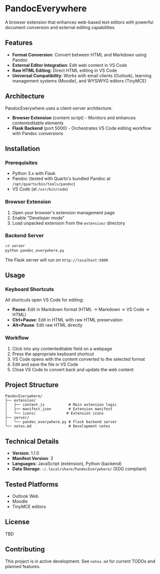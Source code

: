 # PandocEverywhere

A browser extension that enhances web-based text editors with powerful document conversion and external editing capabilities.

## Features

- **Format Conversion**: Convert between HTML and Markdown using Pandoc
- **External Editor Integration**: Edit web content in VS Code
- **Raw HTML Editing**: Direct HTML editing in VS Code
- **Universal Compatibility**: Works with email clients (Outlook), learning management systems (Moodle), and WYSIWYG editors (TinyMCE)

## Architecture

PandocEverywhere uses a client-server architecture:

- **Browser Extension** (content script) - Monitors and enhances contenteditable elements
- **Flask Backend** (port 5000) - Orchestrates VS Code editing workflow with Pandoc conversions

## Installation

### Prerequisites

- Python 3.x with Flask
- Pandoc (tested with Quarto's bundled Pandoc at `/opt/quarto/bin/tools/pandoc`)
- VS Code (at `/usr/bin/code`)

### Browser Extension

1. Open your browser's extension management page
2. Enable "Developer mode"
3. Load unpacked extension from the `extension/` directory

### Backend Server

```bash
cd server
python pandoc_everywhere.py
```

The Flask server will run on `http://localhost:5000`

## Usage

### Keyboard Shortcuts

All shortcuts open VS Code for editing:

- **Pause**: Edit in Markdown format (HTML → Markdown → VS Code → HTML)
- **Ctrl+Pause**: Edit in HTML with raw HTML preservation
- **Alt+Pause**: Edit raw HTML directly

### Workflow

1. Click into any contenteditable field on a webpage
2. Press the appropriate keyboard shortcut
3. VS Code opens with the content converted to the selected format
4. Edit and save the file in VS Code
5. Close VS Code to convert back and update the web content

## Project Structure

```
PandocEverywhere/
├── extension/
│   ├── content.js           # Main extension logic
│   ├── manifest.json        # Extension manifest
│   └── icons/              # Extension icons
├── server/
│   └── pandoc_everywhere.py # Flask backend server
└── notes.md                 # Development notes
```

## Technical Details

- **Version**: 1.1.0
- **Manifest Version**: 3
- **Languages**: JavaScript (extension), Python (backend)
- **Data Storage**: `~/.local/share/PandocEverywhere/` (XDG compliant)

## Tested Platforms

- Outlook Web
- Moodle
- TinyMCE editors

## License

TBD

## Contributing

This project is in active development. See `notes.md` for current TODOs and planned features.
